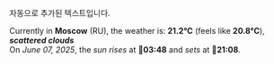 
자동으로 추가된 텍스트입니다.

<!--START_SECTION:weather:moscow-->
Currently in **Moscow** (RU), the weather is: **21.2°C** (feels like **20.8°C**), ***scattered clouds***<br/>
On *June 07, 2025*, the *sun rises* at 🌅**03:48** and *sets* at 🌇**21:08**.
<!--END_SECTION:weather-->
